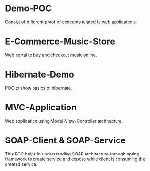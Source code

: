 # Demo-POC
Consist of different proof of concepts related to web applications.

# E-Commerce-Music-Store
  Web portal to buy and checkout music online.
  
# Hibernate-Demo
  POC to show basics of hibernate.
  
# MVC-Application
  Web application using Model-View-Controller architecture.
  
# SOAP-Client & SOAP-Service
  This POC helps in understanding SOAP architecture through spring framework to create service and expose while client is consuming the created service.
